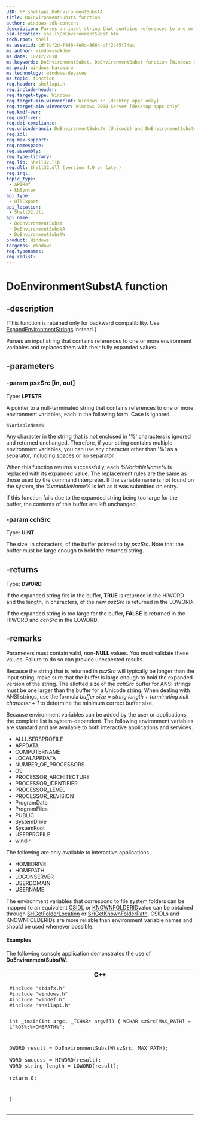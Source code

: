 ```yaml
---
UID: NF:shellapi.DoEnvironmentSubstA
title: DoEnvironmentSubstA function
author: windows-sdk-content
description: Parses an input string that contains references to one or more environment variables and replaces them with their fully expanded values.
old-location: shell\DoEnvironmentSubst.htm
tech.root: shell
ms.assetid: cdf8bf2d-f446-4e0d-8664-bff2c45f74ec
ms.author: windowssdkdev
ms.date: 10/12/2018
ms.keywords: DoEnvironmentSubst, DoEnvironmentSubst function [Windows Shell], DoEnvironmentSubstA, DoEnvironmentSubstW, _win32_DoEnvironmentSubst, shell.DoEnvironmentSubst, shellapi/DoEnvironmentSubst, shellapi/DoEnvironmentSubstA, shellapi/DoEnvironmentSubstW
ms.prod: windows-hardware
ms.technology: windows-devices
ms.topic: function
req.header: shellapi.h
req.include-header: 
req.target-type: Windows
req.target-min-winverclnt: Windows XP [desktop apps only]
req.target-min-winversvr: Windows 2000 Server [desktop apps only]
req.kmdf-ver: 
req.umdf-ver: 
req.ddi-compliance: 
req.unicode-ansi: DoEnvironmentSubstW (Unicode) and DoEnvironmentSubstA (ANSI)
req.idl: 
req.max-support: 
req.namespace: 
req.assembly: 
req.type-library: 
req.lib: Shell32.lib
req.dll: Shell32.dll (version 4.0 or later)
req.irql: 
topic_type:
 - APIRef
 - kbSyntax
api_type:
 - DllExport
api_location:
 - Shell32.dll
api_name:
 - DoEnvironmentSubst
 - DoEnvironmentSubstA
 - DoEnvironmentSubstW
product: Windows
targetos: Windows
req.typenames: 
req.redist: 
---
```


# DoEnvironmentSubstA function


## -description


<p class="CCE_Message">[This function is retained only for backward compatibility. Use <a href="https://msdn.microsoft.com/b563e8ed-311d-4971-94f3-9c9fde4a2f30">ExpandEnvironmentStrings</a> instead.]

Parses an input string that contains references to one or more environment variables and replaces them with their fully expanded values.
        
            


## -parameters




### -param pszSrc [in, out]

Type: <b>LPTSTR</b>

A pointer to a null-terminated string that contains references to one or more environment variables, each in the following form. Case is ignored. 
    					
                        

<pre class="syntax" xml:space="preserve"><code>%VariableName%</code></pre>
Any character in the string that is not enclosed in '%' characters is ignored and returned unchanged. Therefore, if your string contains multiple environment variables, you can use any character other than '%' as a separator, including spaces or no separator.

When this function returns successfully, each %<i>VariableName</i>% is replaced with its expanded value. The replacement rules are the same as those used by the command interpreter. If the variable name is not found on the system, the %<i>variableName</i>% is left as it was submitted on entry.

If this function fails due to the expanded string being too large for the buffer, the contents of this buffer are left unchanged.


### -param cchSrc

Type: <b>UINT</b>

The size, in characters, of the buffer pointed to by <i>pszSrc</i>. Note that the buffer must be large enough to hold the returned string.


## -returns



Type: <b>DWORD</b>

If the expanded string fits in the buffer, <b>TRUE</b> is returned in the HIWORD and the length, in characters, of the new <i>pszSrc</i> is returned in the LOWORD. 
                    
                        

If the expanded string is too large for the buffer, <b>FALSE</b> is returned in the HIWORD and <i>cchSrc</i> in the LOWORD.




## -remarks



Parameters must contain valid, non-<b>NULL</b> values. You must validate these values. Failure to do so can provide unexpected results.

Because the string that is returned in <i>pszSrc</i> will typically be longer than the input string, make sure that the buffer is large enough to hold the expanded version of the string. The allotted size of the <i>cchSrc</i> buffer for ANSI strings must be one larger than the buffer for a Unicode string. When dealing with ANSI strings, use the formula <i>buffer size = string length + terminating null character + 1</i> to determine the minimum correct buffer size.

Because environment variables can be added by the user or applications, the complete list is system-dependent. The following environment variables are standard and are available to both interactive applications and services.
    				
            	

<ul>
<li>ALLUSERSPROFILE</li>
<li>APPDATA</li>
<li>COMPUTERNAME</li>
<li>LOCALAPPDATA</li>
<li>NUMBER_OF_PROCESSORS</li>
<li>OS</li>
<li>PROCESSOR_ARCHITECTURE</li>
<li>PROCESSOR_IDENTIFIER</li>
<li>PROCESSOR_LEVEL</li>
<li>PROCESSOR_REVISION</li>
<li>ProgramData</li>
<li>ProgramFiles</li>
<li>PUBLIC</li>
<li>SystemDrive</li>
<li>SystemRoot</li>
<li>USERPROFILE</li>
<li>windir</li>
</ul>
The following are only available to interactive applications.

<ul>
<li>HOMEDRIVE</li>
<li>HOMEPATH</li>
<li>LOGONSERVER</li>
<li>USERDOMAIN</li>
<li>USERNAME</li>
</ul>
The environment variables that correspond to file system folders can be mapped to an equivalent <a href="https://msdn.microsoft.com/33d92271-2865-4ebd-b96c-bf293deb4310">CSIDL</a> or <a href="https://msdn.microsoft.com/f2c08ade-3083-44e4-82b0-dde45f0e3094">KNOWNFOLDERID</a>value can be obtained through <a href="https://msdn.microsoft.com/6fcac066-1ab0-443a-9994-b68ead3bbc20">SHGetFolderLocation</a> or <a href="https://msdn.microsoft.com/5434c744-484b-4c34-9a76-dddbcb81eb29">SHGetKnownFolderPath</a>. CSIDLs and KNOWNFOLDERIDs are more reliable than environment variable names and should be used whenever possible.


#### Examples

The following console application demonstrates the use of <b>DoEnvironmentSubstW</b>.

<div class="code"><span codelanguage="ManagedCPlusPlus"><table>
<tr>
<th>C++</th>
</tr>
<tr>
<td>
<pre>
#include "stdafx.h"
#include "windows.h"
#include "windef.h"
#include "shellapi.h"

int _tmain(int argc, _TCHAR* argv[])
{
	WCHAR szSrc[MAX_PATH] = L"%OS%;%HOMEPATH%";

	DWORD result = DoEnvironmentSubstW(szSrc, MAX_PATH);

	WORD success = HIWORD(result);
	WORD string_length = LOWORD(result);

	return 0;
}</pre>
</td>
</tr>
</table></span></div>



